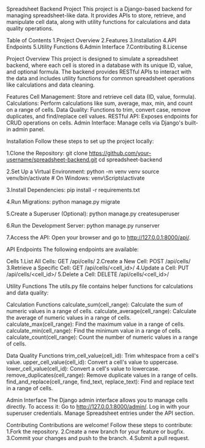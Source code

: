 Spreadsheet Backend Project
This project is a Django-based backend for managing spreadsheet-like data. It provides APIs to store, retrieve, and manipulate cell data, along with utility functions for calculations and data quality operations.

Table of Contents
1.Project Overview
2.Features
3.Installation
4.API Endpoints
5.Utility Functions
6.Admin Interface
7.Contributing
8.License

Project Overview
This project is designed to simulate a spreadsheet backend, where each cell is stored in a database with its unique ID, value, and optional formula. The backend provides RESTful APIs to interact with the data and includes utility functions for common spreadsheet operations like calculations and data cleaning.

Features
Cell Management: Store and retrieve cell data (ID, value, formula).
Calculations: Perform calculations like sum, average, max, min, and count on a range of cells.
Data Quality: Functions to trim, convert case, remove duplicates, and find/replace cell values.
RESTful API: Exposes endpoints for CRUD operations on cells.
Admin Interface: Manage cells via Django's built-in admin panel.

Installation
Follow these steps to set up the project locally:

1.Clone the Repository:
git clone https://github.com/your-username/spreadsheet-backend.git
cd spreadsheet-backend

2.Set Up a Virtual Environment:
python -m venv venv
source venv/bin/activate  # On Windows: venv\Scripts\activate

3.Install Dependencies:
pip install -r requirements.txt

4.Run Migrations:
python manage.py migrate

5.Create a Superuser (Optional):
python manage.py createsuperuser

6.Run the Development Server:
python manage.py runserver

7.Access the API:
Open your browser and go to http://127.0.0.1:8000/api/.

API Endpoints
The following endpoints are available:

Cells
1.List All Cells: GET /api/cells/
2.Create a New Cell: POST /api/cells/
3.Retrieve a Specific Cell: GET /api/cells/<cell_id>/
4.Update a Cell: PUT /api/cells/<cell_id>/
5.Delete a Cell: DELETE /api/cells/<cell_id>/

Utility Functions
The utils.py file contains helper functions for calculations and data quality:

Calculation Functions
calculate_sum(cell_range): Calculate the sum of numeric values in a range of cells.
calculate_average(cell_range): Calculate the average of numeric values in a range of cells.
calculate_max(cell_range): Find the maximum value in a range of cells.
calculate_min(cell_range): Find the minimum value in a range of cells.
calculate_count(cell_range): Count the number of numeric values in a range of cells.

Data Quality Functions
trim_cell_value(cell_id): Trim whitespace from a cell's value.
upper_cell_value(cell_id): Convert a cell's value to uppercase.
lower_cell_value(cell_id): Convert a cell's value to lowercase.
remove_duplicates(cell_range): Remove duplicate values in a range of cells.
find_and_replace(cell_range, find_text, replace_text): Find and replace text in a range of cells.

Admin Interface
The Django admin interface allows you to manage cells directly. To access it:
Go to http://127.0.0.1:8000/admin/.
Log in with your superuser credentials.
Manage Spreadsheet entries under the API section.

Contributing
Contributions are welcome! Follow these steps to contribute:
1.Fork the repository.
2.Create a new branch for your feature or bugfix.
3.Commit your changes and push to the branch.
4.Submit a pull request.




